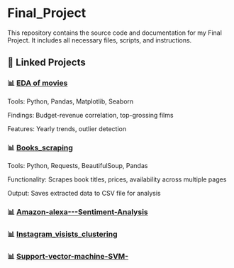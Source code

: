 # Final_Project
This repository contains the source code and documentation for my Final Project. It includes all necessary files, scripts, and instructions.
## 📌 Linked Projects

### 📊 [EDA of movies](https://github.com/ujwalta/EDA_movies)
Tools: Python, Pandas, Matplotlib, Seaborn

Findings: Budget-revenue correlation, top-grossing films

Features: Yearly trends, outlier detection

### 📊 [Books_scraping](https://github.com/ujwalta/Books_scraping)
Tools: Python, Requests, BeautifulSoup, Pandas

Functionality: Scrapes book titles, prices, availability across multiple pages

Output: Saves extracted data to CSV file for analysis

### 📊 [Amazon-alexa---Sentiment-Analysis](https://github.com/ujwalta/Amazon-alexa---Sentiment-Analysis)


### 📊 [Instagram_visists_clustering](https://github.com/ujwalta/Instagram_visists_clustering)
### 📊 [Support-vector-machine-SVM-](https://github.com/ujwalta/Support-vector-machine-SVM-)


